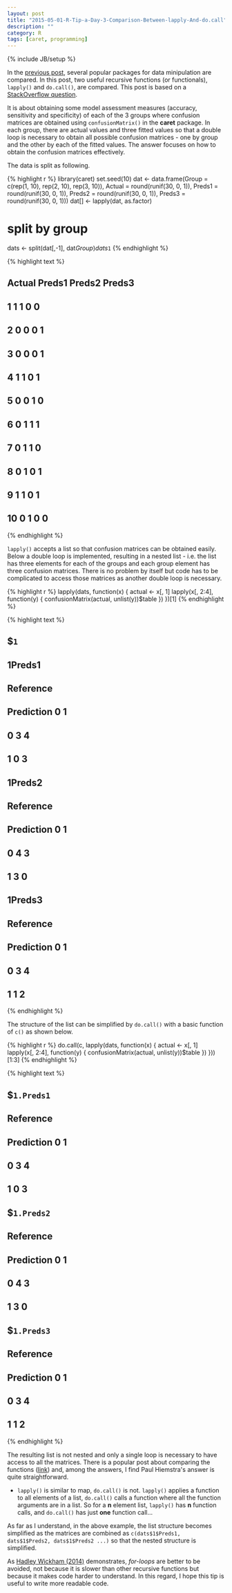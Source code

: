 ```yaml
---
layout: post
title: "2015-05-01-R-Tip-a-Day-3-Comparison-Between-lapply-And-do.call"
description: ""
category: R
tags: [caret, programming]
---
```

{% include JB/setup %}

In the [previous post](http://jaehyeon-kim.github.io/r/2015/04/25/R-Tip-a-Day-2-Comparison-Packages-for-Data-Manipulation/), several popular packages for data minipulation are compared. In this post, two useful recursive functions (or functionals), `lapply()` and `do.call()`, are compared. This post is based on a [StackOverflow question](http://stackoverflow.com/questions/29902946/apply-confusionmatrix-to-elements-of-a-split-list-in-r/29904689#29904689).

It is about obtaining some model assessment measures (accuracy, sensitivity and specificity) of each of the 3 groups where confusion matrices are obtained using `confusionMatrix()` in the **caret** package. In each group, there are actual values and three fitted values so that a double loop is necessary to obtain all possible confusion matrices - one by group and the other by each of the fitted values. The answer focuses on how to obtain the confusion matrices effectively.

The data is split as following.


{% highlight r %}
library(caret)
set.seed(10)
dat <- data.frame(Group = c(rep(1, 10), rep(2, 10), rep(3, 10)), Actual = round(runif(30, 0, 1)),
                  Preds1 = round(runif(30, 0, 1)), Preds2 = round(runif(30, 0, 1)), Preds3 = round(runif(30, 0, 1)))
dat[] <- lapply(dat, as.factor)

# split by group
dats <- split(dat[,-1], dat$Group)
dats$`1`
{% endhighlight %}



{% highlight text %}
##    Actual Preds1 Preds2 Preds3
## 1       1      1      0      0
## 2       0      0      0      1
## 3       0      0      0      1
## 4       1      1      0      1
## 5       0      0      1      0
## 6       0      1      1      1
## 7       0      1      1      0
## 8       0      1      0      1
## 9       1      1      0      1
## 10      0      1      0      0
{% endhighlight %}

`lapply()` accepts a list so that confusion matrices can be obtained easily. Below a double loop is implemented, resulting in a nested list - i.e. the list has three elements for each of the groups and each group element has three confusion matrices. There is no problem by itself but code has to be complicated to access those matrices as another double loop is necessary.


{% highlight r %}
lapply(dats, function(x) {
  actual <- x[, 1]
  lapply(x[, 2:4], function(y) {
    confusionMatrix(actual, unlist(y))$table
  })
})[1]
{% endhighlight %}



{% highlight text %}
## $`1`
## $`1`$Preds1
##           Reference
## Prediction 0 1
##          0 3 4
##          1 0 3
## 
## $`1`$Preds2
##           Reference
## Prediction 0 1
##          0 4 3
##          1 3 0
## 
## $`1`$Preds3
##           Reference
## Prediction 0 1
##          0 3 4
##          1 1 2
{% endhighlight %}

The structure of the list can be simplified by `do.call()` with a basic function of `c()` as shown below.


{% highlight r %}
do.call(c, lapply(dats, function(x) {
  actual <- x[, 1]
  lapply(x[, 2:4], function(y) {
    confusionMatrix(actual, unlist(y))$table
  })
}))[1:3]
{% endhighlight %}



{% highlight text %}
## $`1.Preds1`
##           Reference
## Prediction 0 1
##          0 3 4
##          1 0 3
## 
## $`1.Preds2`
##           Reference
## Prediction 0 1
##          0 4 3
##          1 3 0
## 
## $`1.Preds3`
##           Reference
## Prediction 0 1
##          0 3 4
##          1 1 2
{% endhighlight %}

The resulting list is not nested and only a single loop is necessary to have access to all the matrices. There is a popular post about comparing the functions ([link](http://stackoverflow.com/questions/10801750/whats-the-difference-between-lapply-and-do-call-in-r)) and, among the answers, I find Paul Hiemstra's answer is quite straightforward.

+ `lapply()` is similar to map, `do.call()` is not. `lapply()` applies a function to all elements of a list, `do.call()` calls a function where all the function arguments are in a list. So for a **n** element list, `lapply()` has **n** function calls, and `do.call()` has just **one** function call...

As far as I understand, in the above example, the list structure becomes simplified as the matrices are combined as `c(dats$1$Preds1, dats$1$Preds2, dats$1$Preds2 ...)` so that the nested structure is simplified.

As [Hadley Wickham (2014)](https://www.crcpress.com/product/isbn/9781466586963) demonstrates, *for-loops* are better to be avoided, not because it is slower than other recursive functions but because it makes code harder to understand. In this regard, I hope this tip is useful to write more readable code.

